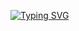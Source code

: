 [![Typing SVG](https://readme-typing-svg.demolab.com?font=Fira+Code&pause=1000&color=B6FFF9A6&background=000000&random=false&width=435&lines=Hello+World!;It's+me+JARIN;Currently+Studying+myself;Learning+ML+recently;Interested+in+Blockchain)](https://git.io/typing-svg)
